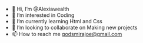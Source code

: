 - 👋 Hi, I’m @Alexiawealth
- 👀 I’m interested in Coding 
- 🌱 I’m currently learning Html and Css
- 💞️ I’m looking to collaborate on Making new projects 
- 📫 How to reach me godsmirajoe@gmail.com

<!---
Alexiawealth/Alexiawealth is a ✨ special ✨ repository because its my first time Here..lol..I can look back and laugh.after it's all worked out 
You can click the 
